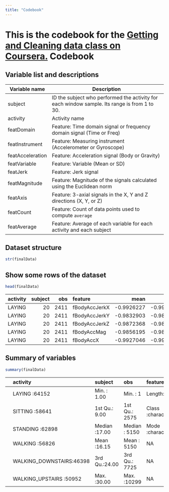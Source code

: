 ```yaml
---
title: "Codebook"
---
```


This is the codebook for the [Getting and Cleaning data class on Coursera.](https://www.coursera.org/learn/data-cleaning/)
Codebook
========

Variable list and descriptions
------------------------------

Variable name    | Description
-----------------|------------
subject          | ID the subject who performed the activity for each window sample. Its range is from 1 to 30.
activity         | Activity name
featDomain       | Feature: Time domain signal or frequency domain signal (Time or Freq)
featInstrument   | Feature: Measuring instrument (Accelerometer or Gyroscope)
featAcceleration | Feature: Acceleration signal (Body or Gravity)
featVariable     | Feature: Variable (Mean or SD)
featJerk         | Feature: Jerk signal
featMagnitude    | Feature: Magnitude of the signals calculated using the Euclidean norm
featAxis         | Feature: 3-axial signals in the X, Y and Z directions (X, Y, or Z)
featCount        | Feature: Count of data points used to compute `average`
featAverage      | Feature: Average of each variable for each activity and each subject

Dataset structure
-----------------


```r
str(finalData)
```



Show some rows of the dataset
------------------------------

```r
head(finalData)
```



|activity | subject|  obs|feature       |       mean|        std|   avg_mean|    avg_std|
|:--------|-------:|----:|:-------------|----------:|----------:|----------:|----------:|
|LAYING   |      20| 2411|fBodyAccJerkX | -0.9926227| -0.9951256| -0.6245233| -0.5841110|
|LAYING   |      20| 2411|fBodyAccJerkY | -0.9832903| -0.9862617| -0.4669961| -0.4204023|
|LAYING   |      20| 2411|fBodyAccJerkZ | -0.9872368| -0.9898161| -0.7307666| -0.7457329|
|LAYING   |      20| 2411|fBodyAccMag   | -0.9856195| -0.9865645| -0.5054934| -0.6042226|
|LAYING   |      20| 2411|fBodyAccX     | -0.9927046| -0.9946814| -0.5706379| -0.5385612|



Summary of variables
--------------------

```r
summary(finalData)
```



|   |              activity   |   subject    |     obs      |  feature        |     mean         |     std        |   avg_mean      |   avg_std      |
|:--|:------------------------|:-------------|:-------------|:----------------|:-----------------|:---------------|:----------------|:---------------|
|   |LAYING            :64152 |Min.   : 1.00 |Min.   :    1 |Length:339867    |Min.   :-1.000000 |Min.   :-1.0000 |Min.   :-0.99458 |Min.   :-0.9957 |
|   |SITTING           :58641 |1st Qu.: 9.00 |1st Qu.: 2575 |Class :character |1st Qu.:-0.946387 |1st Qu.:-0.9878 |1st Qu.:-0.65996 |1st Qu.:-0.7785 |
|   |STANDING          :62898 |Median :17.00 |Median : 5150 |Mode  :character |Median :-0.196629 |Median :-0.9371 |Median :-0.49591 |Median :-0.6828 |
|   |WALKING           :56826 |Mean   :16.15 |Mean   : 5150 |NA               |Mean   :-0.330004 |Mean   :-0.6927 |Mean   :-0.33000 |Mean   :-0.6927 |
|   |WALKING_DOWNSTAIRS:46398 |3rd Qu.:24.00 |3rd Qu.: 7725 |NA               |3rd Qu.:-0.007234 |3rd Qu.:-0.4120 |3rd Qu.:-0.01786 |3rd Qu.:-0.6058 |
|   |WALKING_UPSTAIRS  :50952 |Max.   :30.00 |Max.   :10299 |NA               |Max.   : 1.000000 |Max.   : 1.0000 |Max.   : 0.96258 |Max.   : 0.1215 |